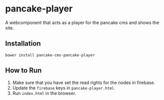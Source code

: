 # pancake-player
A webcomponent that acts as a player for the pancake cms and shows the site.

## Installation

```shell
bower install pancake-cms-pancake-player
```

## How to Run

1. Make sure that you have set the read rights for the nodes in firebase.
2. Update the `firebase` keys in `pancake-player.html`.
3. Run `index.html` in the browser.